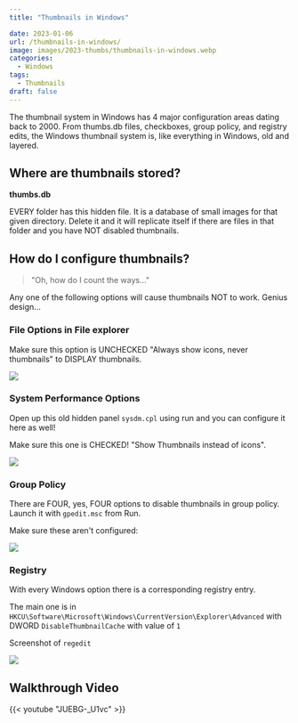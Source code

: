 ```yaml
---
title: "Thumbnails in Windows"

date: 2023-01-06
url: /thumbnails-in-windows/
image: images/2023-thumbs/thumbnails-in-windows.webp
categories:
  - Windows
tags:
  - Thumbnails
draft: false
---
```

The thumbnail system in Windows has 4 major configuration areas dating back to 2000. From thumbs.db files, checkboxes, group policy, and registry edits, the Windows thumbnail system is, like everything in Windows, old and layered.
<!--more-->

## Where are thumbnails stored?

**thumbs.db**

EVERY folder has this hidden file. It is a database of small images for that given directory. Delete it and it will replicate itself if there are files in that folder and you have NOT disabled thumbnails.

## How do I configure thumbnails?

> "Oh, how do I count the ways..."

Any one of the following options will cause thumbnails NOT to work. Genius design...

### File Options in File explorer

Make sure this option is UNCHECKED "Always show icons, never thumbnails" to DISPLAY thumbnails.

![](/images/2023/thumbnails-in-windows/file-options.webp)

### System Performance Options

Open up this old hidden panel `sysdm.cpl` using run and you can configure it here as well!

Make sure this one is CHECKED! "Show Thumbnails instead of icons". 

![](/images/2023/thumbnails-in-windows/system-options.webp)

### Group Policy

There are FOUR, yes, FOUR options to disable thumbnails in group policy. Launch it with `gpedit.msc` from Run.

Make sure these aren't configured:

![](/images/2023/thumbnails-in-windows/gpedit.webp)

### Registry

With every Windows option there is a corresponding registry entry.

The main one is in `HKCU\Software\Microsoft\Windows\CurrentVersion\Explorer\Advanced` with DWORD `DisableThumbnailCache` with value of `1`

Screenshot of `regedit`

![](/images/2023/thumbnails-in-windows/regedit.webp)

## Walkthrough Video

{{< youtube "JUEBG-_U1vc" >}}
